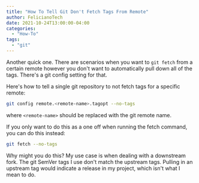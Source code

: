 ```yaml
---
title: "How To Tell Git Don't Fetch Tags From Remote"
author: FelicianoTech
date: 2021-10-24T13:00:00-04:00
categories:
  - "How-To"
tags:
  - "git"
---
```


Another quick one.
There are scenarios when you want to `git fetch` from a certain remote however you don't want to automatically pull down all of the tags.
There's a git config setting for that.

<!--more-->

Here's how to tell a single git repository to not fetch tags for a specific remote:

```bash
git config remote.<remote-name>.tagopt --no-tags
```

where `<remote-name>` should be replaced with the git remote name.

If you only want to do this as a one off when running the fetch command, you can do this instead:

```bash
git fetch --no-tags
```

Why might you do this?
My use case is when dealing with a downstream fork.
The git SemVer tags I use don't match the upstream tags.
Pulling in an upstream tag would indicate a release in my project, which isn't what I mean to do.
